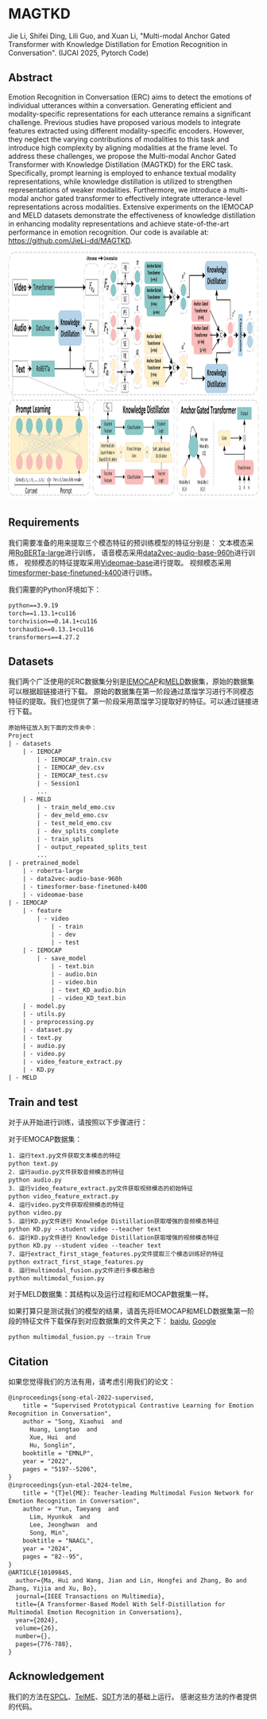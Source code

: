 # MAGTKD
Jie Li, Shifei Ding, Lili Guo, and Xuan Li, "Multi-modal Anchor Gated Transformer with Knowledge Distillation for Emotion Recognition in Conversation". (IJCAI 2025, Pytorch Code)

## Abstract
Emotion Recognition in Conversation (ERC) aims to detect the emotions of individual utterances within a conversation. Generating efficient and modality-specific representations for each utterance remains a significant challenge. Previous studies have proposed various models to integrate features extracted using different modality-specific encoders. However, they neglect the varying contributions of modalities to this task and introduce high complexity by aligning modalities at the frame level. To address these challenges, we propose the Multi-modal Anchor Gated Transformer with Knowledge Distillation (MAGTKD) for the ERC task. Specifically, prompt learning is employed to enhance textual modality representations, while knowledge distillation is utilized to strengthen representations of weaker modalities. Furthermore, we introduce a multi-modal anchor gated transformer to effectively integrate utterance-level representations across modalities. Extensive experiments on the IEMOCAP and MELD datasets demonstrate the effectiveness of knowledge distillation in enhancing modality representations and achieve state-of-the-art performance in emotion recognition. Our code is available at: https://github.com/JieLi-dd/MAGTKD.

<picture>
<img src="./src/Framework.jpg" width="1000" height="500">
</picture>

## Requirements
我们需要准备的用来提取三个模态特征的预训练模型的特征分别是：
文本模态采用[RoBERTa-large](https://huggingface.co/FacebookAI/roberta-large)进行训练，
语音模态采用[data2vec-audio-base-960h](https://huggingface.co/facebook/data2vec-audio-base-960h)进行训练，
视频模态的特征提取采用[Videomae-base](https://huggingface.co/MCG-NJU/videomae-base)进行提取。
视频模态采用[timesformer-base-finetuned-k400](https://huggingface.co/facebook/timesformer-base-finetuned-k400)进行训练。

我们需要的Python环境如下：
```
python==3.9.19
torch==1.13.1+cu116
torchvision==0.14.1+cu116   
torchaudio==0.13.1+cu116
transformers==4.27.2
```


## Datasets
我们两个广泛使用的ERC数据集分别是[IEMOCAP](https://sail.usc.edu/iemocap/iemocap_release.htm)和[MELD](https://github.com/declare-lab/MELD/)数据集，原始的数据集可以根据超链接进行下载。
原始的数据集在第一阶段通过蒸馏学习进行不同模态特征的提取。我们也提供了第一阶段采用蒸馏学习提取好的特征。可以通过链接进行下载。
```
原始特征放入到下面的文件夹中：
Project
| - datasets
    | - IEMOCAP
        | - IEMOCAP_train.csv
        | - IEMOCAP_dev.csv
        | - IEMOCAP_test.csv
        | - Session1
        ...
    | - MELD
        | - train_meld_emo.csv
        | - dev_meld_emo.csv
        | - test_meld_emo.csv
        | - dev_splits_complete
        | - train_splits
        | - output_repeated_splits_test
        ...
| - pretrained_model
    | - roberta-large
    | - data2vec-audio-base-960h
    | - timesformer-base-finetuned-k400
    | - videomae-base
| - IEMOCAP
    | - feature
        | - video
            | - train
            | - dev
            | - test
    | - IEMOCAP
        | - save_model
            | - text.bin
            | - audio.bin
            | - video.bin
            | - text_KD_audio.bin
            | - video_KD_text.bin
    | - model.py
    | - utils.py
    | - preprocessing.py
    | - dataset.py
    | - text.py
    | - audio.py
    | - video.py
    | - video_feature_extract.py
    | - KD.py
| - MELD
```

## Train and test
对于从开始进行训练，请按照以下步骤进行：

对于IEMOCAP数据集：
```
1. 运行text.py文件获取文本模态的特征
python text.py
2. 运行audio.py文件获取音频模态的特征
python audio.py
3. 运行video_feature_extract.py文件获取视频模态的初始特征
python video_feature_extract.py 
4. 运行video.py文件获取视频模态的特征
python video.py
5. 运行KD.py文件进行 Knowledge Distillation获取增强的音频模态特征
python KD.py --student video --teacher text
6. 运行KD.py文件进行 Knowledge Distillation获取增强的视频模态特征
python KD.py --student video --teacher text
7. 运行extract_first_stage_features.py文件提取三个模态训练好的特征
python extract_first_stage_features.py
8. 运行multimodal_fusion.py文件进行多模态融合
python multimodal_fusion.py
```

对于MELD数据集：其结构以及运行过程和IEMOCAP数据集一样。

如果打算只是测试我们的模型的结果，请首先将IEMOCAP和MELD数据集第一阶段的特征文件下载保存到对应数据集的文件夹之下：
[baidu](https://pan.baidu.com/s/1t3Y1jdWgMXqhCkaT6gB1ww?pwd=dzz5),
[Google]()
```
python multimodal_fusion.py --train True
```

## Citation
如果您觉得我们的方法有用，请考虑引用我们的论文：
```
@inproceedings{song-etal-2022-supervised,
    title = "Supervised Prototypical Contrastive Learning for Emotion Recognition in Conversation",
    author = "Song, Xiaohui  and
      Huang, Longtao  and
      Xue, Hui  and
      Hu, Songlin",
    booktitle = "EMNLP",
    year = "2022",
    pages = "5197--5206",
}
@inproceedings{yun-etal-2024-telme,
    title = "{T}el{ME}: Teacher-leading Multimodal Fusion Network for Emotion Recognition in Conversation",
    author = "Yun, Taeyang  and
      Lim, Hyunkuk  and
      Lee, Jeonghwan  and
      Song, Min",
    booktitle = "NAACL",
    year = "2024",
    pages = "82--95",
}
@ARTICLE{10109845,
  author={Ma, Hui and Wang, Jian and Lin, Hongfei and Zhang, Bo and Zhang, Yijia and Xu, Bo},
  journal={IEEE Transactions on Multimedia}, 
  title={A Transformer-Based Model With Self-Distillation for Multimodal Emotion Recognition in Conversations}, 
  year={2024},
  volume={26},
  number={},
  pages={776-788},
}
```


## Acknowledgement
我们的方法在[SPCL](https://github.com/caskcsg/spcl)、[TelME](https://github.com/yuntaeyang/TelME)、[SDT](https://github.com/butterfliesss/SDT)方法的基础上运行。
感谢这些方法的作者提供的代码。